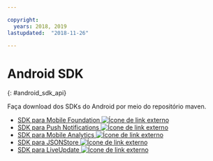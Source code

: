 ```yaml
---

copyright:
  years: 2018, 2019
lastupdated:  "2018-11-26"

---
```


#	Android SDK
{: #android_sdk_api}

Faça download dos SDKs do Android por meio do repositório maven.

* [SDK para Mobile Foundation ![Ícone de link externo](../../icons/launch-glyph.svg "Ícone de link externo")](https://search.maven.org/search?q=a:ibmmobilefirstplatformfoundation)
* [SDK para Push Notifications ![Ícone de link externo](../../icons/launch-glyph.svg "Ícone de link externo")](https://search.maven.org/search?q=a:ibmmobilefirstplatformfoundationpush)
* [SDK para Mobile Analytics ![Ícone de link externo](../../icons/launch-glyph.svg "Ícone de link externo")](https://search.maven.org/search?q=a:ibmmobilefirstplatformfoundationanalytics)
* [SDK para JSONStore ![Ícone de link externo](../../icons/launch-glyph.svg "Ícone de link externo")](https://search.maven.org/search?q=a:ibmmobilefirstplatformfoundationjsonstore)
* [SDK para LiveUpdate ![Ícone de link externo](../../icons/launch-glyph.svg "Ícone de link externo")](https://search.maven.org/search?q=a:ibmmobilefirstplatformfoundationliveupdate)

